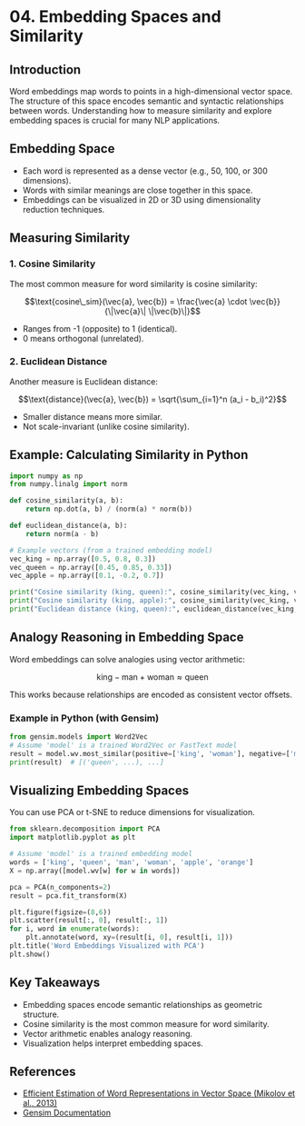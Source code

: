 # 04. Embedding Spaces and Similarity

## Introduction

Word embeddings map words to points in a high-dimensional vector space. The structure of this space encodes semantic and syntactic relationships between words. Understanding how to measure similarity and explore embedding spaces is crucial for many NLP applications.

## Embedding Space

- Each word is represented as a dense vector (e.g., 50, 100, or 300 dimensions).
- Words with similar meanings are close together in this space.
- Embeddings can be visualized in 2D or 3D using dimensionality reduction techniques.

## Measuring Similarity

### 1. Cosine Similarity

The most common measure for word similarity is cosine similarity:

```math
\text{cosine\_sim}(\vec{a}, \vec{b}) = \frac{\vec{a} \cdot \vec{b}}{\|\vec{a}\| \|\vec{b}\|}
```

- Ranges from -1 (opposite) to 1 (identical).
- 0 means orthogonal (unrelated).

### 2. Euclidean Distance

Another measure is Euclidean distance:

```math
\text{distance}(\vec{a}, \vec{b}) = \sqrt{\sum_{i=1}^n (a_i - b_i)^2}
```

- Smaller distance means more similar.
- Not scale-invariant (unlike cosine similarity).

## Example: Calculating Similarity in Python

```python
import numpy as np
from numpy.linalg import norm

def cosine_similarity(a, b):
    return np.dot(a, b) / (norm(a) * norm(b))

def euclidean_distance(a, b):
    return norm(a - b)

# Example vectors (from a trained embedding model)
vec_king = np.array([0.5, 0.8, 0.3])
vec_queen = np.array([0.45, 0.85, 0.33])
vec_apple = np.array([0.1, -0.2, 0.7])

print("Cosine similarity (king, queen):", cosine_similarity(vec_king, vec_queen))
print("Cosine similarity (king, apple):", cosine_similarity(vec_king, vec_apple))
print("Euclidean distance (king, queen):", euclidean_distance(vec_king, vec_queen))
```

## Analogy Reasoning in Embedding Space

Word embeddings can solve analogies using vector arithmetic:

```math
\text{king} - \text{man} + \text{woman} \approx \text{queen}
```

This works because relationships are encoded as consistent vector offsets.

### Example in Python (with Gensim)

```python
from gensim.models import Word2Vec
# Assume 'model' is a trained Word2Vec or FastText model
result = model.wv.most_similar(positive=['king', 'woman'], negative=['man'])
print(result)  # [('queen', ...), ...]
```

## Visualizing Embedding Spaces

You can use PCA or t-SNE to reduce dimensions for visualization.

```python
from sklearn.decomposition import PCA
import matplotlib.pyplot as plt

# Assume 'model' is a trained embedding model
words = ['king', 'queen', 'man', 'woman', 'apple', 'orange']
X = np.array([model.wv[w] for w in words])

pca = PCA(n_components=2)
result = pca.fit_transform(X)

plt.figure(figsize=(8,6))
plt.scatter(result[:, 0], result[:, 1])
for i, word in enumerate(words):
    plt.annotate(word, xy=(result[i, 0], result[i, 1]))
plt.title('Word Embeddings Visualized with PCA')
plt.show()
```

## Key Takeaways
- Embedding spaces encode semantic relationships as geometric structure.
- Cosine similarity is the most common measure for word similarity.
- Vector arithmetic enables analogy reasoning.
- Visualization helps interpret embedding spaces.

## References
- [Efficient Estimation of Word Representations in Vector Space (Mikolov et al., 2013)](https://arxiv.org/abs/1301.3781)
- [Gensim Documentation](https://radimrehurek.com/gensim/) 